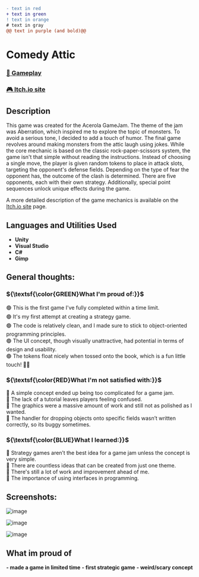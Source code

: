 ```diff
- text in red
+ text in green
! text in orange
# text in gray
@@ text in purple (and bold)@@
```


<h1>Comedy Attic </h1>

 ### [🎦 Gameplay](https://www.youtube.com/watch?v=AlaLt6eQ00w)
 ### [🎮 Itch.io site](https://fushiboy.itch.io/comedy-attic)
 
<h2>Description</h2>
This game was created for the Acerola GameJam. The theme of the jam was Aberration, which inspired me to explore the topic of monsters. To avoid a serious tone, I decided to add a touch of humor. The final game revolves around making monsters from the attic laugh using jokes. While the core mechanic is based on the classic rock-paper-scissors system, the game isn't that simple without reading the instructions. Instead of choosing a single move, the player is given random tokens to place in attack slots, targeting the opponent's defense fields. Depending on the type of fear the opponent has, the outcome of the clash is determined. There are five opponents, each with their own strategy. Additionally, special point sequences unlock unique effects during the game.

A more detailed description of the game mechanics is available on the [Itch.io site](https://fushiboy.itch.io/comedy-attic) page.
<br />


<h2>Languages and Utilities Used</h2>

- <b>Unity</b>
- <b>Visual Studio</b>
- <b>C#</b>
- <b>Gimp</b>

<h2> General thoughts: </h2>



 <h3> ${\textsf{\color{GREEN}What I'm proud of:}}$ </h3>

🟢 This is the first game I've fully completed within a time limit.   
🟢 It's my first attempt at creating a strategy game.  
🟢 The code is relatively clean, and I made sure to stick to object-oriented programming principles.  
🟢 The UI concept, though visually unattractive, had potential in terms of design and usability.  
🟢 The tokens float nicely when tossed onto the book, which is a fun little touch! 🎱✨  

<h3> ${\textsf{\color{RED}What I'm not satisfied with:}}$ </h3>

🔴 A simple concept ended up being too complicated for a game jam.  
🔴 The lack of a tutorial leaves players feeling confused.  
🔴 The graphics were a massive amount of work and still not as polished as I wanted.  
🔴 The handler for dropping objects onto specific fields wasn’t written correctly, so its buggy sometimes.  

<h3> ${\textsf{\color{BLUE}What I learned:}}$  </h3>

🔵 Strategy games aren’t the best idea for a game jam unless the concept is very simple.  
🔵 There are countless ideas that can be created from just one theme.  
🔵 There's still a lot of work and improvement ahead of me.  
🔵 The importance of using interfaces in programming.  


<h2>Screenshots:</h2>

![image](https://github.com/user-attachments/assets/6c4da470-30ab-44ef-9605-12e10461d7d6)

![image](https://github.com/user-attachments/assets/12a4c567-1f65-41ed-9ef2-f8eb143e9f35)

![image](https://github.com/user-attachments/assets/b5e39fe0-16a3-42fd-884b-07c9377e8910)


<h2>What im proud of</h2>
<b> - made a game in limited time</b>
<b> - first strategic game</b>
<b> - weird/scary concept </b>
